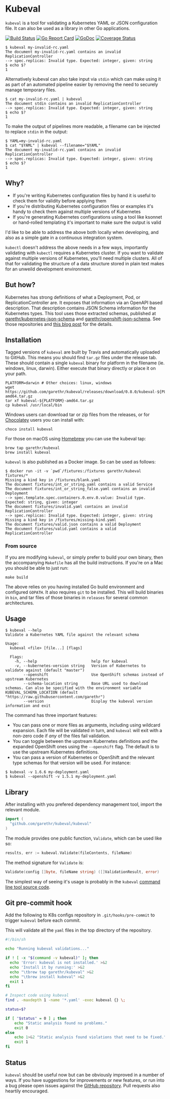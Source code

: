 # Kubeval

`kubeval` is a tool for validating a Kubernetes YAML or JSON configuration file.
It can also be used as a library in other Go applications.

[![Build
Status](https://travis-ci.org/garethr/kubeval.svg)](https://travis-ci.org/garethr/kubeval)
[![Go Report
Card](https://goreportcard.com/badge/github.com/garethr/kubeval)](https://goreportcard.com/report/github.com/garethr/kubeval)
[![GoDoc](https://godoc.org/github.com/garethr/kubeval?status.svg)](https://godoc.org/github.com/garethr/kubeval)
[![Coverage
Status](https://coveralls.io/repos/github/garethr/kubeval/badge.svg?branch=master)](https://coveralls.io/github/garethr/kubeval?branch=master)

```
$ kubeval my-invalid-rc.yaml
The document my-invalid-rc.yaml contains an invalid ReplicationController
--> spec.replicas: Invalid type. Expected: integer, given: string
$ echo $?
1
```

Alternatively kubeval can also take input via `stdin` which can make using
it as part of an automated pipeline easier by removing the need to securely
manage temporary files.

```
$ cat my-invalid-rc.yaml | kubeval
The document stdin contains an invalid ReplicationController
--> spec.replicas: Invalid type. Expected: integer, given: string
$ echo $?
1
```

To make the output of pipelines more readable, a filename can be injected
to replace `stdin` in the output:

```
$ YAML=my-invalid-rc.yaml
$ cat "$YAML" | kubeval --filename="$YAML"
The document my-invalid-rc.yaml contains an invalid ReplicationController
--> spec.replicas: Invalid type. Expected: integer, given: string
$ echo $?
1
```

## Why?

* If you're writing Kubernetes configuration files by hand it is useful
  to check them for validity before applying them
* If you're distributing Kubernetes configuration files or examples it's
  handy to check them against multiple versions of Kubernetes
* If you're generating Kubernetes configurations using a tool like
  ksonnet or hand-rolled templating it's important to make sure the
  output is valid

I'd like to be able to address the above both locally when developing,
and also as a simple gate in a continuous integration system.

`kubectl` doesn't address the above needs in a few ways, importantly
validating with `kubectl` requires a Kubernetes cluster. If you want to
validate against multiple versions of Kubernetes, you'll need multiple
clusters. All of that for validating the structure of a data structure
stored in plain text makes for an unweild development environment.


## But how?

Kubernetes has strong definitions of what a Deployment, Pod, or
ReplicationController are. It exposes that information via an OpenAPI
based description. That description contains JSON Schema information for
the Kubernetes types. This tool uses those extracted schemas, published
at [garethr/kubernetes-json-schema](https://github.com/garethr/kubernetes-json-schema) and [garethr/openshift-json-schema](https://github.com/garethr/openshift-json-schema). See
those repositories and
[this blog post](https://www.morethanseven.net/2017/06/26/schemas-for-kubernetes-types/)
for the details.


## Installation

Tagged versions of `kubeval` are built by Travis and automatically
uploaded to GitHub. This means you should find `tar.gz` files under the
release tab. These should contain a single `kubeval` binary for platform
in the filename (ie. windows, linux, darwin). Either execute that binary
directly or place it on your path.

```
PLATFORM=darwin # Other choices: linux, windows
wget https://github.com/garethr/kubeval/releases/download/0.8.0/kubeval-${PLATFORM}-amd64.tar.gz
tar xf kubeval-${PLATFORM}-amd64.tar.gz
cp kubeval /usr/local/bin
```

Windows users can download tar or zip files from the releases, or for [Chocolatey](https://chocolatey.org)
users you can install with:

```
choco install kubeval
```

For those on macOS using [Homebrew](https://brew.sh/) you can use the kubeval tap:

```
brew tap garethr/kubeval
brew install kubeval
```

`kubeval` is also published as a Docker image. So can be used as
follows:

```
$ docker run -it -v `pwd`/fixtures:/fixtures garethr/kubeval fixtures/*
Missing a kind key in /fixtures/blank.yaml
The document fixtures/int_or_string.yaml contains a valid Service
The document fixtures/int_or_string_false.yaml contains an invalid Deployment
--> spec.template.spec.containers.0.env.0.value: Invalid type. Expected: string, given: integer
The document fixtures/invalid.yaml contains an invalid ReplicationController
--> spec.replicas: Invalid type. Expected: integer, given: string
Missing a kind key in /fixtures/missing-kind.yaml
The document fixtures/valid.json contains a valid Deployment
The document fixtures/valid.yaml contains a valid ReplicationController
```

### From source

If you are modifying `kubeval`, or simply prefer to build your own
binary, then the accompanying `Makefile` has all the build instructions.
If you're on a Mac you should be able to just run:

```
make build
```

The above relies on you having installed Go build environment and
configured `GOPATH`. It also requires `git` to be installed. This will
build binaries in `bin`, and tar files of those binaries in `releases`
for several common architectures.

## Usage

```
$ kubeval --help
Validate a Kubernetes YAML file against the relevant schema

Usage:
  kubeval <file> [file...] [flags]

  Flags:
    -h, --help                        help for kubeval
    -v, --kubernetes-version string   Version of Kubernetes to validate against (default "master")
        --openshift                   Use OpenShift schemas instead of upstream Kubernetes
        --schema-location string      Base URL used to download schemas. Can also be specified with the environment variable KUBEVAL_SCHEMA_LOCATION (default "https://raw.githubusercontent.com/garethr")
        --version                     Display the kubeval version information and exit

```

The command has three important features:

* You can pass one or more files as arguments, including using wildcard
  expansion. Each file will be validated in turn, and `kubeval` will
  exit with a non-zero code if _any_ of the files fail validation.
* You can toggle between the upstream Kubernetes definitions and the
  expanded OpenShift ones using the `--openshift` flag. The default is
  to use the upstream Kubernetes definitions.
* You can pass a version of Kubernetes or OpenShift and the relevant
  type schemas for that version will be used. For instance:

```
$ kubeval -v 1.6.6 my-deployment.yaml
$ kubeval --openshift -v 1.5.1 my-deployment.yaml
```

## Library

After installing with you prefered dependency management tool, import the relevant module.

```go
import (
  "github.com/garethr/kubeval/kubeval"
)
```

The module provides one public function, `Validate`, which can be used
like so:

```go
results, err := kubeval.Validate(fileContents, fileName)
```

The method signature for `Validate` is:

```go
Validate(config []byte, fileName string) ([]ValidationResult, error)
```

The simplest way of seeing it's usage is probably in the `kubeval`
[command line tool source code](cmd/root.go).


## Git pre-commit hook

Add the following to K8s configs repository in `.git/hooks/pre-commit` to trigger `kubeval` before each commit.

This will validate all the `yaml` files in the top directory of the repository.

```bash
#!/bin/sh

echo "Running kubeval validations..."

if ! [ -x "$(command -v kubeval)" ]; then
  echo 'Error: kubeval is not installed.' >&2
  echo 'Install it by running:' >&2
  echo "\tbrew tap garethr/kubeval" >&2
  echo "\tbrew install kubeval" >&2
  exit 1
fi

# Inspect code using kubeval
find . -maxdepth 1 -name '*.yaml' -exec kubeval {} \;

status=$?

if [ "$status" = 0 ] ; then
    echo "Static analysis found no problems."
    exit 0
else
    echo 1>&2 "Static analysis found violations that need to be fixed."
    exit 1
fi
```


## Status

`kubeval` should be useful now but can be obviously improved in a number
of ways. If you have suggestions for improvements or new features, or
run into a bug please open issues against the [GitHub
repository](https://github.com/garethr/kubeval). Pull requests also
heartily encouraged.
